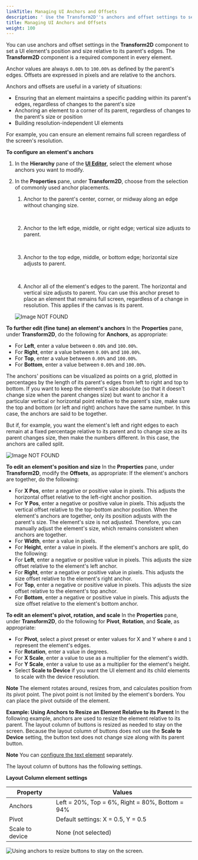 ```yaml
---
linkTitle: Managing UI Anchors and Offsets
description: ' Use the Transform2D''s anchors and offset settings to set a UI element''s position and size relative to its parent''s edges in O3DE. '
title: Managing UI Anchors and Offsets
weight: 100
---
```


You can use anchors and offset settings in the **Transform2D** component to set a UI element's position and size relative to its parent's edges. The **Transform2D** component is a required component in every element.

Anchor values are always `0.00%` to `100.00%` as defined by the parent's edges. Offsets are expressed in pixels and are relative to the anchors.

Anchors and offsets are useful in a variety of situations:
+ Ensuring that an element maintains a specific padding within its parent's edges, regardless of changes to the parent's size
+ Anchoring an element to a corner of its parent, regardless of changes to the parent's size or position
+ Building resolution-independent UI elements

For example, you can ensure an element remains full screen regardless of the screen's resolution.

**To configure an element's anchors**

1. In the **Hierarchy** pane of the [**UI Editor**](/docs/user-guide/interactivity/user-interface/editor/working), select the element whose anchors you want to modify.

1. In the **Properties** pane, under **Transform2D**, choose from the selection of commonly used anchor placements.

   1. Anchor to the parent's center, corner, or midway along an edge without changing size.

       

   1. Anchor to the left edge, middle, or right edge; vertical size adjusts to parent.

       

   1. Anchor to the top edge, middle, or bottom edge; horizontal size adjusts to parent.

       

   1. Anchor all of the element's edges to the parent. The horizontal and vertical size adjusts to parent. You can use this anchor preset to place an element that remains full screen, regardless of a change in resolution. This applies if the canvas is its parent.

   ![Image NOT FOUND](/images/user-guide/interactivity/user-interface/editor/ui-editor-presets-1.png)

**To further edit (fine tune) an element's anchors**
In the **Properties** pane, under **Transform2D**, do the following for **Anchors**, as appropriate:
+ For **Left**, enter a value between `0.00%` and `100.00%`.
+ For **Right**, enter a value between `0.00%` and `100.00%`.
+ For **Top**, enter a value between `0.00%` and `100.00%`.
+ For **Bottom**, enter a value between `0.00%` and `100.00%`.

The anchors' positions can be visualized as points on a grid, plotted in percentages by the length of its parent's edges from left to right and top to bottom. If you want to keep the element's size absolute (so that it doesn't change size when the parent changes size) but want to anchor it a particular vertical or horizontal point relative to the parent's size, make sure the top and bottom (or left and right) anchors have the same number. In this case, the anchors are said to be together.

But if, for example, you want the element's left and right edges to each remain at a fixed percentage relative to its parent and to change size as its parent changes size, then make the numbers different. In this case, the anchors are called split.

![Image NOT FOUND](/images/user-guide/interactivity/user-interface/editor/ui-editor-percent.png)

**To edit an element's position and size**
In the **Properties** pane, under **Transform2D**, modify the **Offsets**, as appropriate:
If the element's anchors are together, do the following:
+ For **X Pos**, enter a negative or positive value in pixels. This adjusts the horizontal offset relative to the left-right anchor position.
+ For **Y Pos**, enter a negative or positive value in pixels. This adjusts the vertical offset relative to the top-bottom anchor position.
When the element's anchors are together, only its position adjusts with the parent's size. The element's size is not adjusted. Therefore, you can manually adjust the element's size, which remains consistent when anchors are together.
+ For **Width**, enter a value in pixels.
+ For **Height**, enter a value in pixels.
If the element's anchors are split, do the following:
+ For **Left**, enter a negative or positive value in pixels. This adjusts the size offset relative to the element's left anchor.
+ For **Right**, enter a negative or positive value in pixels. This adjusts the size offset relative to the element's right anchor.
+ For **Top**, enter a negative or positive value in pixels. This adjusts the size offset relative to the element's top anchor.
+ For **Bottom**, enter a negative or positive value in pixels. This adjusts the size offset relative to the element's bottom anchor.

**To edit an element's pivot, rotation, and scale**
In the **Properties** pane, under **Transform2D**, do the following for **Pivot**, **Rotation**, and **Scale**, as appropriate:
+ For **Pivot**, select a pivot preset or enter values for X and Y where `0` and `1` represent the element's edges.
+ For **Rotation**, enter a value in degrees.
+ For **X Scale**, enter a value to use as a multiplier for the element's width.
+ For **Y Scale**, enter a value to use as a multiplier for the element's height.
+ Select **Scale to Device** if you want the UI element and its child elements to scale with the device resolution.

**Note**
The element rotates around, resizes from, and calculates position from its pivot point. The pivot point is not limited by the element's borders. You can place the pivot outside of the element.

**Example: Using Anchors to Resize an Element Relative to its Parent**
In the following example, anchors are used to resize the element relative to its parent. The layout column of buttons is resized as needed to stay on the screen. Because the layout column of buttons does not use the **Scale to Device** setting, the button text does not change size along with its parent button.

**Note**
You can [configure the text element](/docs/user-guide/interactivity/user-interface/editor/components/components-text) separately.

The layout column of buttons has the following settings.


**Layout Column element settings**

| Property | Values |
| --- | --- |
| Anchors | Left = 20%, Top = 6%, Right = 80%, Bottom = 94% |
| Pivot | Default settings: X = 0.5, Y = 0.5 |
| Scale to device | None (not selected) |

![Using anchors to resize buttons to stay on the screen.](/images/user-guide/interactivity/user-interface/editor/ui-editor-transform-scale-3.gif)
